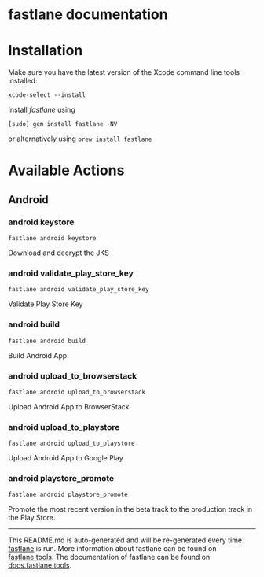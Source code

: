 fastlane documentation
================
# Installation

Make sure you have the latest version of the Xcode command line tools installed:

```
xcode-select --install
```

Install _fastlane_ using
```
[sudo] gem install fastlane -NV
```
or alternatively using `brew install fastlane`

# Available Actions
## Android
### android keystore
```
fastlane android keystore
```
Download and decrypt the JKS
### android validate_play_store_key
```
fastlane android validate_play_store_key
```
Validate Play Store Key
### android build
```
fastlane android build
```
Build Android App
### android upload_to_browserstack
```
fastlane android upload_to_browserstack
```
Upload Android App to BrowserStack
### android upload_to_playstore
```
fastlane android upload_to_playstore
```
Upload Android App to Google Play
### android playstore_promote
```
fastlane android playstore_promote
```
Promote the most recent version in the beta track to the production track in the Play Store.

----

This README.md is auto-generated and will be re-generated every time [fastlane](https://fastlane.tools) is run.
More information about fastlane can be found on [fastlane.tools](https://fastlane.tools).
The documentation of fastlane can be found on [docs.fastlane.tools](https://docs.fastlane.tools).
